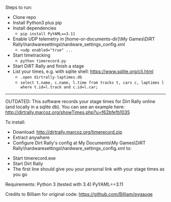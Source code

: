 Steps to run:
- Clone repo
- Install Python3 plus pip
- Install dependencies
  - ``pip install PyYAML==3.11``
- Enable UDP telemetry in [home-or-documents-dir]\My Games\DiRT Rally\hardwaresettings\hardware_settings_config.xml
  - ``<udp enabled="true" ...``
- Start timetracking
  - ``python timerecord.py``
- Start DiRT Rally and finish a stage
- List your times, e.g. with sqlite shell: https://www.sqlite.org/cli.html
  - ``.open dirtrally-laptimes.db``
  - ``select t.name, c.name, l.time from tracks t, cars c, laptimes l where t.id=l.track and c.id=l.car;``

___
OUTDATED:
This software records your stage times for Dirt Rally online (and locally in a sqlite db). You can see an example here: http://dirtrally.marcoz.org/showTimes.php?u=f62bfefb1035

To install:
- Download: http://dirtrally.marcoz.org/timerecord.zip
- Extract anywhere
- Configure Dirt Rally's config at My Documents\My Games\DiRT Rally\hardwaresettings\hardware_settings_config.xml to: 
<motion enabled="true" ip="127.0.0.1" port="20777" delay="1" extradata="3" />

- Start timerecord.exe
- Start Dirt Rally
- The first line should give you your personal link with your stage times as you go

Requirements:
Python 3 (tested with 3.4)
PyYAML==3.11

Credits to Billiam for original code:
https://github.com/Billiam/pygauge
